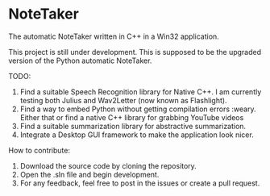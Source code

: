 # NoteTaker
The automatic NoteTaker written in C++ in a Win32 application. 


This project is still under development. This is supposed to be the upgraded version of the Python automatic NoteTaker. 

TODO: 
  1. Find a suitable Speech Recognition library for Native C++. I am currently testing both Julius and Wav2Letter (now known as Flashlight). 
  2. Find a way to embed Python without getting compilation errors :weary. Either that or find a native C++ library for grabbing YouTube videos
  3. Find a suitable summarization library for abstractive summarization. 
  4. Integrate a Desktop GUI framework to make the application look nicer. 
  
How to contribute: 
1. Download the source code by cloning the repository. 
2. Open the .sln file and begin development. 
3. For any feedback, feel free to post in the issues or create a pull request. 
